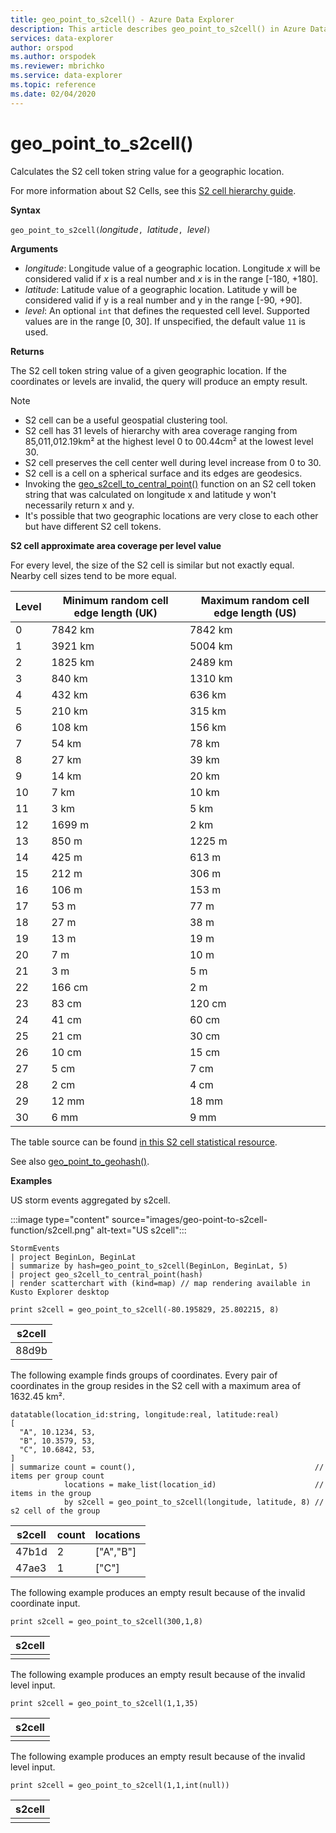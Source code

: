 ```yaml
---
title: geo_point_to_s2cell() - Azure Data Explorer
description: This article describes geo_point_to_s2cell() in Azure Data Explorer.
services: data-explorer
author: orspod
ms.author: orspodek
ms.reviewer: mbrichko
ms.service: data-explorer
ms.topic: reference
ms.date: 02/04/2020
---
```

# geo_point_to_s2cell()

Calculates the S2 cell token string value for a geographic location.

For more information about S2 Cells, see this [S2 cell hierarchy guide](https://s2geometry.io/devguide/s2cell_hierarchy).

**Syntax**

`geo_point_to_s2cell(`*longitude*`, `*latitude*`, `*level*`)`

**Arguments**

* *longitude*: Longitude value of a geographic location. Longitude *x* will be considered valid if *x* is a real number and *x* is in the range [-180, +180]. 
* *latitude*: Latitude value of a geographic location. Latitude y will be considered valid if y is a real number and y in the range [-90, +90]. 
* *level*: An optional `int` that defines the requested cell level. Supported values are in the range [0, 30]. If unspecified, the default value `11` is used.

**Returns**

The S2 cell token string value of a given geographic location. If the coordinates or levels are invalid, the query will produce an empty result.

> [!NOTE]
>
> * S2 cell can be a useful geospatial clustering tool.
> * S2 cell has 31 levels of hierarchy with area coverage ranging from 85,011,012.19km² at the highest level 0 to 00.44cm² at the lowest level 30.
> * S2 cell preserves the cell center well during level increase from 0 to 30.
> * S2 cell is a cell on a spherical surface and its edges are geodesics.
> * Invoking the [geo_s2cell_to_central_point()](geo-s2cell-to-central-point-function.md) function on an S2 cell token string that was calculated on longitude x and latitude y won't necessarily return x and y.
> * It's possible that two geographic locations are very close to each other but have different S2 cell tokens.

**S2 cell approximate area coverage per level value**

For every level, the size of the S2 cell is similar but not exactly equal. Nearby cell sizes tend to be more equal.

|Level|Minimum random cell edge length (UK)|Maximum random cell edge length (US)|
|--|--|--|
|0|7842 km|7842 km|
|1|3921 km|5004 km|
|2|1825 km|2489 km|
|3|840 km|1310 km|
|4|432 km|636 km|
|5|210 km|315 km|
|6|108 km|156 km|
|7|54 km|78 km|
|8|27 km|39 km|
|9|14 km|20 km|
|10|7 km|10 km|
|11|3 km|5 km|
|12|1699 m|2 km|
|13|850 m|1225 m|
|14|425 m|613 m|
|15|212 m|306 m|
|16|106 m|153 m|
|17|53 m|77 m|
|18|27 m|38 m|
|19|13 m|19 m|
|20|7 m|10 m|
|21|3 m|5 m|
|22|166 cm|2 m|
|23|83 cm|120 cm|
|24|41 cm|60 cm|
|25|21 cm|30 cm|
|26|10 cm|15 cm|
|27|5 cm|7 cm|
|28|2 cm|4 cm|
|29|12 mm|18 mm|
|30|6 mm|9 mm|

The table source can be found [in this S2 cell statistical resource](https://s2geometry.io/resources/s2cell_statistics).

See also [geo_point_to_geohash()](geo-point-to-geohash-function.md).

**Examples**

US storm events aggregated by s2cell.

:::image type="content" source="images/geo-point-to-s2cell-function/s2cell.png" alt-text="US s2cell":::

```kusto
StormEvents
| project BeginLon, BeginLat
| summarize by hash=geo_point_to_s2cell(BeginLon, BeginLat, 5)
| project geo_s2cell_to_central_point(hash)
| render scatterchart with (kind=map) // map rendering available in Kusto Explorer desktop
```

```kusto
print s2cell = geo_point_to_s2cell(-80.195829, 25.802215, 8)
```

| s2cell |
|--------|
| 88d9b  |

The following example finds groups of coordinates. Every pair of coordinates in the group resides in the S2 cell with a maximum area of 1632.45 km².

```kusto
datatable(location_id:string, longitude:real, latitude:real)
[
  "A", 10.1234, 53,
  "B", 10.3579, 53,
  "C", 10.6842, 53,
]
| summarize count = count(),                                        // items per group count
            locations = make_list(location_id)                      // items in the group
            by s2cell = geo_point_to_s2cell(longitude, latitude, 8) // s2 cell of the group
```

| s2cell | count | locations |
|--------|-------|-----------|
| 47b1d  | 2     | ["A","B"] |
| 47ae3  | 1     | ["C"]     |

The following example produces an empty result because of the invalid coordinate input.

```kusto
print s2cell = geo_point_to_s2cell(300,1,8)
```

| s2cell |
|--------|
|        |

The following example produces an empty result because of the invalid level input.

```kusto
print s2cell = geo_point_to_s2cell(1,1,35)
```

| s2cell |
|--------|
|        |

The following example produces an empty result because of the invalid level input.

```kusto
print s2cell = geo_point_to_s2cell(1,1,int(null))
```

| s2cell |
|--------|
|        |
